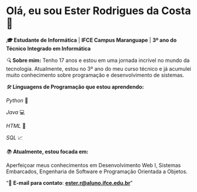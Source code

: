 # Olá, eu sou Ester Rodrigues da Costa 🎀

*🎓* **Estudante de Informática** | **IFCE Campus Maranguape** | **3º ano do Técnico Integrado em Informática**

*🔍* **Sobre mim:** Tenho 17 anos e estou em uma jornada incrível no mundo da tecnologia. Atualmente, estou no 3º ano do meu curso técnico e já acumulei muito conhecimento sobre programação e desenvolvimento de sistemas.

*🛠️* **Linguagens de Programação que estou aprendendo:**

*Python* 🐍

*Java* 💻

*HTML* 🌟

*SQL* 📈

*📚* **Atualmente, estou focada em:**

Aperfeiçoar meus conhecimentos em Desenvolvimento Web I, Sistemas Embarcados, Engenharia de Software e Programação Orientada a Objetos.

“📧 **E-mail para contato**: **ester.r@aluno.ifce.edu.br**”


